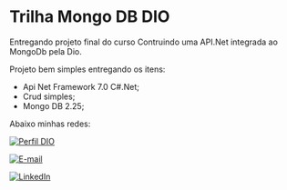 
# Trilha Mongo DB DIO

Entregando projeto final do curso Contruindo uma API.Net integrada ao MongoDb pela Dio.

Projeto bem simples entregando os itens:

- Api Net Framework 7.0 C#.Net;
- Crud simples;
- Mongo DB 2.25;

Abaixo minhas redes:

[![Perfil DIO](https://img.shields.io/badge/-Meu%20Perfil%20na%20DIO-30A3DC?style=for-the-badge)](https://www.dio.me/users/italo_mauro)

[![E-mail](https://img.shields.io/badge/-Email-000?style=for-the-badge&logo=microsoft-outlook&logoColor=E94D5F)](mailto:italo_mauro2000@yahoo.com.br)

[![LinkedIn](https://img.shields.io/badge/-LinkedIn-000?style=for-the-badge&logo=linkedin&logoColor=30A3DC)](https://www.linkedin.com/in/italocmauro/)


